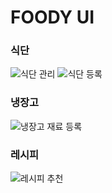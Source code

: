 # FOODY UI

### 식단

![식단 관리](../images/gifs/식단%20관리.gif)
![식단 등록](../images/gifs/식단%20등록.gif)

### 냉장고

![냉장고 재료 등록](../images/gifs/냉장고%20재료%20등록.gif)

### 레시피

![레시피 추천](../images/gifs/레시피%20추천.gif)
